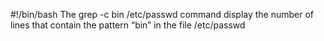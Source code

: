#!/bin/bash
The grep -c bin /etc/passwd command display the number of lines that contain the pattern “bin” in the file /etc/passwd
